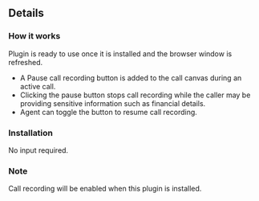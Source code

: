 ## Details

### How it works
Plugin is ready to use once it is installed and the browser window is refreshed.
- A Pause call recording button is added to the call canvas during an active call.
- Clicking the pause button stops call recording while the caller may be providing sensitive information such as financial details.
- Agent can toggle the button to resume call recording.

### Installation
No input required.

### Note
Call recording will be enabled when this plugin is installed.
